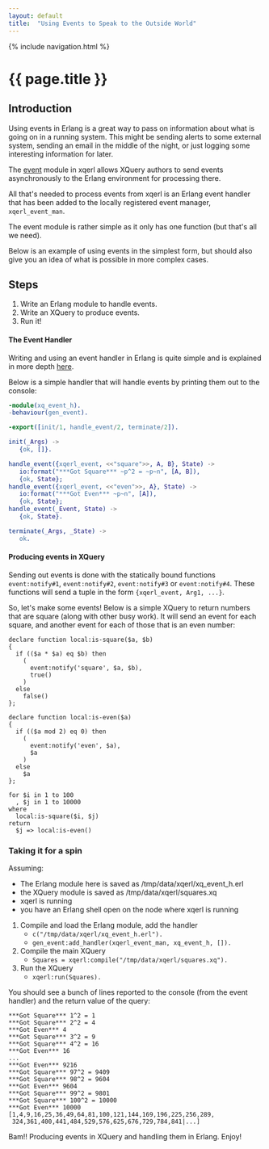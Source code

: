 ```yaml
---
layout: default
title:  "Using Events to Speak to the Outside World"
---
```

{% include navigation.html %}

# {{ page.title }}

## Introduction

Using events in Erlang is a great way to pass on information about what is going on in a running system.
This might be sending alerts to some external system, sending an email in the middle of the night, or just logging some interesting information for later.

The [event](/xqerl/modules/event) module in xqerl allows XQuery authors to send events asynchronously to the Erlang environment for processing there. 

All that's needed to process events from xqerl is an Erlang event handler that has been added to the locally registered event manager, `xqerl_event_man`.

The event module is rather simple as it only has one function (but that's all we need).

Below is an example of using events in the simplest form, but should also give you an idea of what is possible in more complex cases. 

## Steps

1. Write an Erlang module to handle events.
1. Write an XQuery to produce events.
1. Run it!

#### The Event Handler

Writing and using an event handler in Erlang is quite simple and is explained in more depth [here](http://erlang.org/doc/design_principles/events.html).

Below is a simple handler that will handle events by printing them out to the console:

```erlang
-module(xq_event_h).
-behaviour(gen_event).

-export([init/1, handle_event/2, terminate/2]).

init(_Args) ->
   {ok, []}.

handle_event({xqerl_event, <<"square">>, A, B}, State) ->
   io:format("***Got Square*** ~p^2 = ~p~n", [A, B]),
   {ok, State};
handle_event({xqerl_event, <<"even">>, A}, State) ->
   io:format("***Got Even*** ~p~n", [A]),
   {ok, State};
handle_event(_Event, State) ->
   {ok, State}.

terminate(_Args, _State) ->
   ok.
```


#### Producing events in XQuery

Sending out events is done with the statically bound functions `event:notify#1`, `event:notify#2`, `event:notify#3` or `event:notify#4`.
These functions will send a tuple in the form `{xqerl_event, Arg1, ...}`.

So, let's make some events! Below is a simple XQuery to return numbers that are square (along with other busy work). It will send an event for each square, and another event for each of those that is an even number:

```xquery
declare function local:is-square($a, $b)
{
  if (($a * $a) eq $b) then
    (
      event:notify('square', $a, $b),
      true()
    )
  else
    false()
};

declare function local:is-even($a)
{
  if (($a mod 2) eq 0) then
    (
      event:notify('even', $a),
      $a
    )
  else
    $a
};

for $i in 1 to 100
  , $j in 1 to 10000
where
  local:is-square($i, $j)
return
  $j => local:is-even()
```

### Taking it for a spin

Assuming:

* The Erlang module here is saved as /tmp/data/xqerl/xq\_event\_h.erl
* the XQuery module is saved as /tmp/data/xqerl/squares.xq
* xqerl is running
* you have an Erlang shell open on the node where xqerl is running

1. Compile and load the Erlang module, add the handler
   * `c("/tmp/data/xqerl/xq_event_h.erl").`
   * `gen_event:add_handler(xqerl_event_man, xq_event_h, []).`
1. Compile the main XQuery
   * `Squares = xqerl:compile("/tmp/data/xqerl/squares.xq").`
1. Run the XQuery
   * `xqerl:run(Squares).`

You should see a bunch of lines reported to the console (from the event handler) and the return value of the query:

```
***Got Square*** 1^2 = 1
***Got Square*** 2^2 = 4
***Got Even*** 4
***Got Square*** 3^2 = 9
***Got Square*** 4^2 = 16
***Got Even*** 16
...
***Got Even*** 9216
***Got Square*** 97^2 = 9409
***Got Square*** 98^2 = 9604
***Got Even*** 9604
***Got Square*** 99^2 = 9801
***Got Square*** 100^2 = 10000
***Got Even*** 10000
[1,4,9,16,25,36,49,64,81,100,121,144,169,196,225,256,289,
 324,361,400,441,484,529,576,625,676,729,784,841|...]
```

Bam!! Producing events in XQuery and handling them in Erlang. Enjoy!
